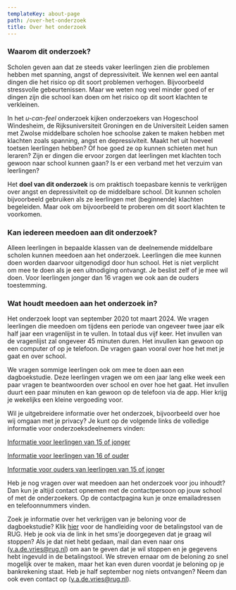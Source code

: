 ```yaml
---
templateKey: about-page
path: /over-het-onderzoek
title: Over het onderzoek
---
```

### Waarom dit onderzoek?

Scholen geven aan dat ze steeds vaker leerlingen zien die problemen hebben met spanning, angst of depressiviteit. We kennen wel een aantal dingen die het risico op dit soort problemen verhogen. Bijvoorbeeld stressvolle gebeurtenissen. Maar we weten nog veel minder goed of er dingen zijn die school kan doen om het risico op dit soort klachten te verkleinen. 

In het *u-can-feel* onderzoek kijken onderzoekers van Hogeschool Windesheim, de Rijksuniversiteit Groningen en de Universiteit Leiden samen met Zwolse middelbare scholen hoe schoolse zaken te maken hebben met klachten zoals spanning, angst en depressiviteit. Maakt het uit hoeveel toetsen leerlingen hebben? Of hoe goed ze op kunnen schieten met hun leraren? Zijn er dingen die ervoor zorgen dat leerlingen met klachten toch gewoon naar school kunnen gaan? Is er een verband met het verzuim van leerlingen?

Het **doel van dit onderzoek** is om praktisch toepasbare kennis te verkrijgen over angst en depressiviteit op de middelbare school. Dit kunnen scholen bijvoorbeeld gebruiken als ze leerlingen met (beginnende) klachten begeleiden. Maar ook om bijvoorbeeld te proberen om dit soort klachten te voorkomen.

### Kan iedereen meedoen aan dit onderzoek?

Alleen leerlingen in bepaalde klassen van de deelnemende middelbare scholen kunnen meedoen aan het onderzoek. Leerlingen die mee kunnen doen worden daarvoor uitgenodigd door hun school. Het is niet verplicht om mee te doen als je een uitnodiging ontvangt. Je beslist zelf of je mee wil doen. Voor leerlingen jonger dan 16 vragen we ook aan de ouders toestemming. 

### Wat houdt meedoen aan het onderzoek in?

Het onderzoek loopt van september 2020 tot maart 2024. We vragen leerlingen die meedoen om tijdens een periode van ongeveer twee jaar elk half jaar een vragenlijst in te vullen. In totaal dus vijf keer. Het invullen van de vragenlijst zal ongeveer 45 minuten duren. Het invullen kan gewoon op een computer of op je telefoon. De vragen gaan vooral over hoe het met je gaat en over school.

We vragen sommige leerlingen ook om mee te doen aan een dagboekstudie. Deze leerlingen vragen we om een jaar lang elke week een paar vragen te beantwoorden over school en over hoe het gaat. Het invullen duurt een paar minuten en kan gewoon op de telefoon via de app. Hier krijg je wekelijks een kleine vergoeding voor. 

Wil je uitgebreidere informatie over het onderzoek, bijvoorbeeld over hoe wij omgaan met je privacy? Je kunt op de volgende links de volledige informatie voor onderzoeksdeelnemers vinden:

[Informatie voor leerlingen van 15 of jonger](https://u-can-feel.nl/img/informatieformulier_kind16min.pdf)

[Informatie voor leerlingen van 16 of ouder](https://u-can-feel.nl/img/informatieformulier_kind16plus.pdf)

[Informatie voor ouders van leerlingen van 15 of jonger](https://u-can-feel.nl/img/informatieformulier_ouders16min.pdf)

[](https://u-can-feel.nl/img/informatieformulier_ouders16min.pdf)Heb je nog vragen over wat meedoen aan het onderzoek voor jou inhoudt? Dan kun je altijd contact opnemen met de contactpersoon op jouw school of met de onderzoekers.  Op de contactpagina kun je onze emailadressen en telefoonnummers vinden.

Zoek je informatie over het verkrijgen van je beloning voor de dagboekstudie? Klik [hier](https://u-can-feel.nl/img/handleiding.pdf) voor de handleiding voor de betalingstool van de RUG. Heb je ook via de link in het sms'je doorgegeven dat je graag wil stoppen? Als je dat niet hebt gedaan, mail dan even naar ons (y.a.de.vries@rug.nl) om aan te geven dat je wil stoppen en je gegevens hebt ingevuld in de betalingstool. We streven ernaar om de beloning zo snel mogelijk over te maken, maar het kan even duren voordat je beloning op je bankrekening staat. Heb je half september nog niets ontvangen? Neem dan ook even contact op (y.a.de.vries@rug.nl).